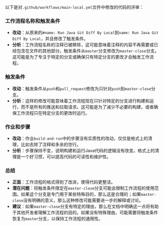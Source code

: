 以下是对`.github/workflows/main-local.yml`文件中修改的代码的评审：

### 工作流程名称和触发条件
- **改动**：从原来的`#name: Run Java Git Diff By Local`到`name: Run Java Git Diff By Local`，并且修改了触发条件。
- **分析**：工作流程名称的注释已被移除，这可能意味着注释的内容不再需要或已经包含在文件的其他部分。触发条件从`master`分支修改为`master-close`分支。这可能是为了专注于特定的分支或确保只有特定分支的更改才会触发工作流程。

### 触发条件
- **改动**：触发条件从`push`和`pull_request`修改为只针对`push`到`master-close`分支。
- **分析**：这样的修改可能意味着工作流程现在只针对特定的分支进行构建和运行，而不是所有的推送和拉取请求。这可能是为了减少不必要的构建，或者确保工作流程只在特定分支的更改时运行。

### 作业和步骤
- **改动**：作业`build-and-run`中的步骤没有实质性的改动，仅仅是格式上的清理，比如去除了注释和多余的空行。
- **分析**：步骤保持不变，说明构建和运行Java代码的逻辑没有改变。格式上的清理是一个好习惯，可以提高代码的可读性和维护性。

### 总结
- **正面**：工作流程的格式得到了改进，使得代码更整洁。
- **潜在问题**：将触发条件限定在`master-close`分支可能会限制工作流程的使用范围。如果这个分支是专门用于某些特殊目的，那么这是合理的；如果`master-close`没有明确的意义，那么这种修改可能需要进一步的解释或讨论。
- **建议**：如果`master-close`分支有特定的理由，那么在文档中明确这一点将有助于其他开发者理解工作流程的目的。如果没有特殊理由，可能需要将触发条件恢复为`master`分支，以保持工作流程的通用性。